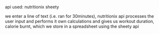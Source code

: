 api used:
 nutritionix
 sheety

we enter a line of text (i.e. ran for 30minutes), nutritionix api processes the user input and performs it own calculations
and gives us workout duration, calorie burnt, which we store in a spreadsheet using the sheety api
